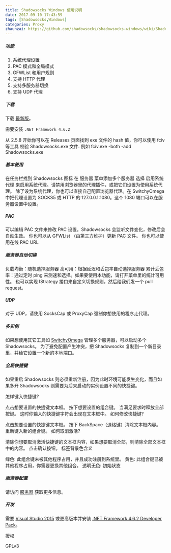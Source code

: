 ```yaml
---
title: Shadowsocks Windows 使用说明
date: 2017-09-10 17:43:59
tags: [Shadowsocks,Windows]
categories: Proxy
zhaunzai: https://github.com/shadowsocks/shadowsocks-windows/wiki/Shadowsocks-Windows-%E4%BD%BF%E7%94%A8%E8%AF%B4%E6%98%8E
---
```


##### 功能

1. 系统代理设置
2. PAC 模式和全局模式
3. GFWList 和用户规则
4. 支持 HTTP 代理
5. 支持多服务器切换
6. 支持 UDP 代理

##### 下载

下载 [最新版](https://github.com/shadowsocks/shadowsocks-windows/releases)。

需要安装 `.NET Framework 4.6.2`

从 2.5.8 开始你可以在 Releases 页面找到 exe 文件的 hash 值，你可以使用 fciv 等工具 校验 Shadowsocks.exe 文件. 例如 fciv.exe -both -add Shadowsocks.exe
<!-- more -->

##### 基本使用

在任务栏找到 Shadowsocks 图标
在 服务器 菜单添加多个服务器
选择 启用系统代理 来启用系统代理。请禁用浏览器里的代理插件，或把它们设置为使用系统代理。
除了设为系统代理，你也可以直接自己配置浏览器代理。在 SwitchyOmega 中把代理设置为 SOCKS5 或 HTTP 的 127.0.0.1:1080。这个 1080 端口可以在服务器设置中设置。

##### PAC

可以编辑 PAC 文件来修改 PAC 设置。Shadowsocks 会监听文件变化，修改后会自动生效。
你也可以从 GFWList （由第三方维护）更新 PAC 文件。
你也可以使用在线 PAC URL
##### 服务器自动切换

负载均衡：随机选择服务器
高可用：根据延迟和丢包率自动选择服务器
累计丢包率：通过定时 ping 来测速和选择。如果要使用本功能，请打开菜单里的统计可用性。
也可以实现 IStrategy 接口来自定义切换规则，然后给我们发一个 pull request。

##### UDP

对于 UDP，请使用 SocksCap 或 ProxyCap 强制你想使用的程序走代理。

##### 多实例

如果想使用其它工具如 [SwitchyOmega](https://github.com/FelisCatus/SwitchyOmega) 管理多个服务器，可以启动多个 Shadowsocks。 为了避免配置产生冲突，把 Shadowsocks 复制到一个新目录里，并给它设置一个新的本地端口。

##### 全局快捷键

如果重启 Shadowsocks 则必须重新注册，因为此时环境可能发生变化，而且如果多开 Shadowsocks 则需要为后来启动的实例设置不同的快捷键。

怎样键入快捷键?

点击想要设置的快捷键文本框。
按下想要设置的组合键。
当满足要求时释放全部按键。
这时你输入的快捷键字符会出现在文本框中。
如何修改快捷键?

点击想要设置的快捷键文本框。
按下 BackSpace（退格键）清除文本框内容。
重新键入新的组合键。
如何取消激活?

清除你想要取消激活快捷键的文本框内容，如果想要取消全部，则清除全部文本框中的内容。
点击确认按钮。
标签背景色含义

绿色: 此组合键未被其他程序占用，并且成功注册到系统里。
黄色: 此组合键已被其他程序占用，你需要更换其他组合。
透明无色: 初始状态

##### 服务器配置

请访问 [服务器](https://github.com/shadowsocks/shadowsocks/wiki/Ports-and-Clients#linux--server-side) 获取更多信息。


##### 开发

需要 [Visual Studio 2015](https://www.visualstudio.com/downloads/) 或更高版本并安装 [.NET Framework 4.6.2 Developer Pack](https://www.microsoft.com/download/details.aspx?id=53321)。

授权

GPLv3
